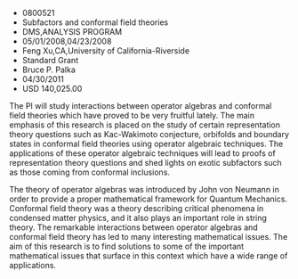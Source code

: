 
* 0800521
* Subfactors and conformal field theories
* DMS,ANALYSIS PROGRAM
* 05/01/2008,04/23/2008
* Feng Xu,CA,University of California-Riverside
* Standard Grant
* Bruce P. Palka
* 04/30/2011
* USD 140,025.00

The PI will study interactions between operator algebras and conformal field
theories which have proved to be very fruitful lately. The main emphasis of this
research is placed on the study of certain representation theory questions such
as Kac-Wakimoto conjecture, orbifolds and boundary states in conformal field
theories using operator algebraic techniques. The applications of these operator
algebraic techniques will lead to proofs of representation theory questions and
shed lights on exotic subfactors such as those coming from conformal inclusions.

The theory of operator algebras was introduced by John von Neumann in order to
provide a proper mathematical framework for Quantum Mechanics. Conformal field
theory was a theory describing critical phenomena in condensed matter physics,
and it also plays an important role in string theory. The remarkable
interactions between operator algebras and conformal field theory has led to
many interesting mathematical issues. The aim of this research is to find
solutions to some of the important mathematical issues that surface in this
context which have a wide range of applications.
